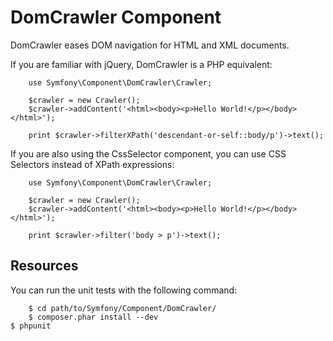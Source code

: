DomCrawler Component
====================

DomCrawler eases DOM navigation for HTML and XML documents.

If you are familiar with jQuery, DomCrawler is a PHP equivalent:

		use Symfony\Component\DomCrawler\Crawler;

		$crawler = new Crawler();
		$crawler->addContent('<html><body><p>Hello World!</p></body></html>');

		print $crawler->filterXPath('descendant-or-self::body/p')->text();

If you are also using the CssSelector component, you can use CSS Selectors
instead of XPath expressions:

		use Symfony\Component\DomCrawler\Crawler;

		$crawler = new Crawler();
		$crawler->addContent('<html><body><p>Hello World!</p></body></html>');

		print $crawler->filter('body > p')->text();

Resources
---------

You can run the unit tests with the following command:

		$ cd path/to/Symfony/Component/DomCrawler/
		$ composer.phar install --dev
	$ phpunit
